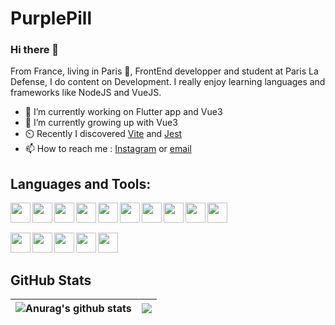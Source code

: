 # PurplePill
### Hi there 👋

From France, living in Paris 🥖, FrontEnd developper and student at Paris La Defense, I do content on Development. I really enjoy learning languages and frameworks like NodeJS and VueJS.

- 🔭 I’m currently working on Flutter app and Vue3
- 🌱 I’m currently growing up with Vue3
- ⏲️ Recently I discovered [Vite](https://vitejs.dev/ "Vite") and [Jest](https://jestjs.io/ "Jest")
- 📫 How to reach me : [Instagram](https://www.instagram.com/purplepill_pro/ "@purplepill_pro") or <a href="mailto:purplepills@outlook.fr">email</a>

## Languages and Tools:


<img align="left" width="32" height="32" src="https://cdn.jsdelivr.net/gh/devicons/devicon/icons/vuejs/vuejs-original.svg" />

<img align="left"  width="32" height="32" src="https://cdn.jsdelivr.net/gh/devicons/devicon/icons/nodejs/nodejs-plain.svg" />

<img align="left"  width="32" height="32" src="https://cdn.jsdelivr.net/gh/devicons/devicon/icons/php/php-plain.svg" />

<img align="left" width="32" height="32" src="https://cdn.jsdelivr.net/gh/devicons/devicon/icons/react/react-original.svg" />

<img align="left" width="32" height="32" src="https://cdn.jsdelivr.net/gh/devicons/devicon/icons/mysql/mysql-plain.svg" />

<img align="left"  width="32" height="32" src="https://cdn.jsdelivr.net/gh/devicons/devicon/icons/mongodb/mongodb-plain.svg" />

<img align="left" width="32" height="32" src="https://cdn.jsdelivr.net/gh/devicons/devicon/icons/python/python-plain.svg" />

<img align="left" width="32" height="32" src="https://cdn.jsdelivr.net/gh/devicons/devicon/icons/flutter/flutter-plain.svg" />

<img align="left" width="32" height="32" src="https://cdn.jsdelivr.net/gh/devicons/devicon/icons/redis/redis-plain.svg" />

<img align="left" width="32" height="32" src="https://cdn.jsdelivr.net/gh/devicons/devicon/icons/socketio/socketio-original.svg" /><br><br>

<img align="left" width="32" height="32" src="https://cdn.jsdelivr.net/gh/devicons/devicon/icons/webstorm/webstorm-plain.svg" />
<img align="left" width="32" height="32" src="https://cdn.jsdelivr.net/gh/devicons/devicon/icons/phpstorm/phpstorm-plain.svg" />
<img align="left" width="32" height="32" src="https://cdn.jsdelivr.net/gh/devicons/devicon/icons/git/git-original.svg" />
<img align="left" width="32" height="32" src="https://cdn.jsdelivr.net/gh/devicons/devicon/icons/heroku/heroku-plain.svg" />
<img align="left" width="32" height="32" src="https://cdn.jsdelivr.net/gh/devicons/devicon/icons/docker/docker-plain.svg" />

<br />
<br />


## GitHub Stats

| <img align="center" src="https://github-readme-stats.vercel.app/api?username=Wadaarik&show_icons=true&include_all_commits=true&theme=buefy&hide_border=true" alt="Anurag's github stats" /> | <img align="center" src="https://github-readme-stats.vercel.app/api/top-langs/?username=Wadaarik&layout=compact&theme=buefy&hide_border=true" /> |
| ------------- | ------------- |




